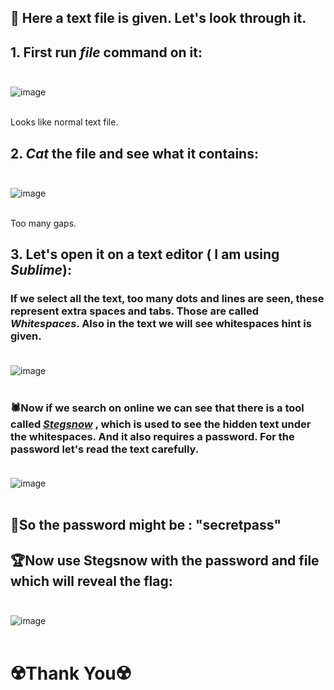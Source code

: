 ## 🔖 Here a text file is given. Let's look through it.

## 1. First run ***file*** command on it: <br> <br>
![image](https://github.com/user-attachments/assets/434e4cc4-100d-4e77-8ebb-914adbec42dd) <br> <br>

Looks like normal text file.

## 2. ***Cat*** the file and see what it contains: <br> <br>
![image](https://github.com/user-attachments/assets/3e39c969-9dde-435d-95fc-a3860e8544be) <br> <br>

Too many gaps.

## 3. Let's open it on a text editor ( I am using ***Sublime***):
### If we select all the text, too many dots and lines are seen, these represent extra spaces and tabs. Those are called ***Whitespaces***. Also in the text we will see whitespaces hint is given. <br> <br>
![image](https://github.com/user-attachments/assets/faaf6a62-030c-4b9c-aba4-e31e33bd7168) <br> <br>
### 🕷️Now if we search on online we can see that there is a tool called [***Stegsnow***](https://manpages.ubuntu.com/manpages/bionic/man1/stegsnow.1.html) , which is used to see the hidden text under the whitespaces. And it also requires a password. For the password let's read the text carefully.<br><br>
![image](https://github.com/user-attachments/assets/af4206b3-88f7-4bae-a6f1-036ca143b9bb) <br><br>

## 🔎So the password might be : "secretpass"

## 🏆Now use Stegsnow with the password and file which will reveal the flag:<br><br>
![image](https://github.com/user-attachments/assets/00b70417-a01a-441b-9c0d-b6c70f746cf5) <br><br>


# ☢️Thank You☢️


